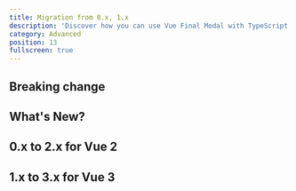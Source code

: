 ```yaml
---
title: Migration from 0.x, 1.x
description: 'Discover how you can use Vue Final Modal with TypeScript.'
category: Advanced
position: 13
fullscreen: true
---
```


## Breaking change

## What's New?

## 0.x to 2.x for Vue 2

## 1.x to 3.x for Vue 3
